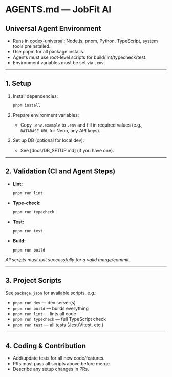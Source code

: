 # AGENTS.md — JobFit AI

## Universal Agent Environment

- Runs in [codex-universal](https://github.com/openai/codex-universal): Node.js, pnpm, Python, TypeScript, system tools preinstalled.
- Use pnpm for all package installs.
- Agents must use root-level scripts for build/lint/typecheck/test.
- Environment variables must be set via `.env`.

---

## 1. Setup

1. Install dependencies:

   ```
   pnpm install
   ```

2. Prepare environment variables:

   - Copy `.env.example` to `.env` and fill in required values (e.g., `DATABASE_URL` for Neon, any API keys).

3. Set up DB (optional for local dev):

   - See [docs/DB\_SETUP.md] (if you have one).

---

## 2. Validation (CI and Agent Steps)

- **Lint:**
  ```
  pnpm run lint
  ```
- **Type-check:**
  ```
  pnpm run typecheck
  ```
- **Test:**
  ```
  pnpm run test
  ```
- **Build:**
  ```
  pnpm run build
  ```

*All scripts must exit successfully for a valid merge/commit.*

---

## 3. Project Scripts

See `package.json` for available scripts, e.g.:

- `pnpm run dev` — dev server(s)
- `pnpm run build` — builds everything
- `pnpm run lint` — lints all code
- `pnpm run typecheck` — full TypeScript check
- `pnpm run test` — all tests (Jest/Vitest, etc.)

---

## 4. Coding & Contribution

- Add/update tests for all new code/features.
- PRs must pass all scripts above before merge.
- Describe any setup changes in PRs.

